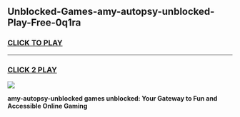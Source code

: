 
## Unblocked-Games-amy-autopsy-unblocked-Play-Free-0q1ra
<h3>
<a href="https://premium76.site?title=amy-autopsy-unblocked&ref=20M">CLICK TO PLAY</a></h3>
<hr>

<h3>
<a href="https://premium76.site?title=amy-autopsy-unblocked&ref=20M">CLICK 2 PLAY</a>
  
</h3>

<a href="https://premium76.site?title=amy-autopsy-unblocked&ref=19M"><img src="https://clearcache.store/games.png"></a>


**amy-autopsy-unblocked games unblocked: Your Gateway to Fun and Accessible Online Gaming**

